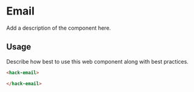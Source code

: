 # Email
Add a description of the component here.

## Usage
Describe how best to use this web component along with best practices.

```html
<hack-email>

</hack-email>
```
